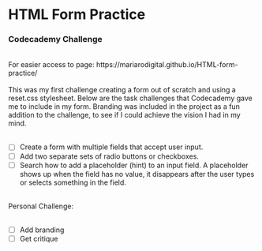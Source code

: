 # HTML Form Practice
### Codecademy Challenge
<br>
For easier access to page: https://mariarodigital.github.io/HTML-form-practice/ <br>
<br>
This was my first challenge creating a form out of scratch and using a reset.css stylesheet. Below are the task challenges that Codecademy gave me to include in my form. Branding was included in the project as a fun
addition to the challenge, to see if I could achieve the vision I had in my mind.<br>
<br>

- [ ] Create a form with multiple fields that accept user input.
- [ ] Add two separate sets of radio buttons or checkboxes.
- [ ] Search how to add a placeholder (hint) to an input field. A placeholder shows up when the field has no value, it disappears after the user types or selects something in the field. <br>
<br>
Personal Challenge:<br><br>

- [ ] Add branding
- [ ] Get critique
